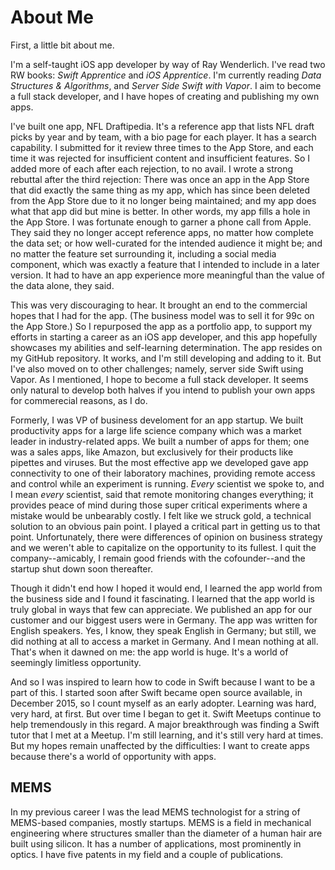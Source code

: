 # About Me

First, a little bit about me.

I'm a self-taught iOS app developer by way of Ray Wenderlich. I've read two RW books: *Swift Apprentice* and *iOS Apprentice*. I'm currently reading *Data Structures & Algorithms*, and *Server Side Swift with Vapor*. I aim to become a full stack developer, and I have hopes of creating and publishing my own apps.

I've built one app, NFL Draftipedia. It's a reference app that lists NFL draft picks by year and by team, with a bio page for each player. It has a search capability. I submitted for it review three times to the App Store, and each time it was rejected for insufficient content and insufficient features. So I added more of each after each rejection, to no avail. I wrote a strong rebuttal after the third rejection: There was once an app in the App Store that did exactly the same thing as my app, which has since been deleted from the App Store due to it no longer being maintained; and my app does what that app did but mine is better. In other words, my app fills a hole in the App Store. I was fortunate enough to garner a phone call from Apple. They said they no longer accept reference apps, no matter how complete the data set; or how well-curated for the intended audience it might be; and no matter the feature set surrounding it, including a social media component, which was exactly a feature that I intended to include in a later version. It had to have an app experience more meaningful than the value of the data alone, they said.

This was very discouraging to hear. It brought an end to the commercial hopes that I had for the app. (The business model was to sell it for 99c on the App Store.) So I repurposed the app as a portfolio app, to support my efforts in starting a career as an iOS app developer, and this app hopefully showcases my abilities and self-learning determination. The app resides on my GitHub repository. It works, and I'm still developing and adding to it. But I've also moved on to other challenges; namely, server side Swift using Vapor. As I mentioned, I hope to become a full stack developer. It seems only natural to develop both halves if you intend to publish your own apps for commerecial reasons, as I do.

Formerly, I was VP of business develoment for an app startup. We built productivity apps for a large life science company which was a market leader in industry-related apps. We built a number of apps for them; one was a sales apps, like Amazon, but exclusively for their products like pipettes and viruses. But the most effective app we developed gave app connectivity to one of their laboratory machines, providing remote access and control while an experiment is running. *Every* scientist we spoke to, and I mean *every* scientist, said that remote monitoring changes everything; it provides peace of mind during those super critical experiments where a mistake would be unbearably costly. I felt like we struck gold, a technical solution to an obvious pain point. I played a critical part in getting us to that point. Unfortunately, there were differences of opinion on business strategy and we weren't able to capitalize on the opportunity to its fullest. I quit the company--amicably, I remain good friends with the cofounder--and the startup shut down soon thereafter.

Though it didn't end how I hoped it would end, I learned the app world from the business side and I found it fascinating. I learned that the app world is truly global in ways that few can appreciate. We published an app for our customer and our biggest users were in Germany. The app was written for English speakers. Yes, I know, they speak English in Germany; but still, we did nothing at all to access a market in Germany. And I mean nothing at all. That's when it dawned on me: the app world is huge. It's a world of seemingly limitless opportunity.

And so I was inspired to learn how to code in Swift because I want to be a part of this. I started soon after Swift became open source available, in December 2015, so I count myself as an early adopter. Learning was hard, very hard, at first. But over time I began to get it. Swift Meetups continue to help tremendously in this regard. A major breakthrough was finding a Swift tutor that I met at a Meetup. I'm still learning, and it's still very hard at times. But my hopes remain unaffected by the difficulties: I want to create apps because there's a world of opportunity with apps.

## MEMS

In my previous career I was the lead MEMS technologist for a string of MEMS-based companies, mostly startups. MEMS is a field in mechanical engineering where structures smaller than the diameter of a human hair are built using silicon. It has a number of applications, most prominently in optics. I have five patents in my field and a couple of publications.
